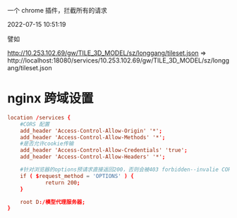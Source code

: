 一个 chrome 插件，拦截所有的请求

2022-07-15 10:51:19

譬如

http://10.253.102.69/gw/TILE_3D_MODEL/sz/longgang/tileset.json => http://localhost:18080/services/10.253.102.69/gw/TILE_3D_MODEL/sz/longgang/tileset.json

# nginx 跨域设置

```conf
location /services {
    #CORS 配置
    add_header 'Access-Control-Allow-Origin' '*';
    add_header 'Access-Control-Allow-Methods' '*';
    #是否允许cookie传输
    add_header 'Access-Control-Allow-Credentials' 'true';
    add_header 'Access-Control-Allow-Headers' '*';

    #针对浏览器的options预请求直接返回200，否则会被403 forbidden--invalie CORS request
    if ( $request_method = 'OPTIONS' ) {
            return 200;
    }

    root D:/模型代理服务器;
}
```
